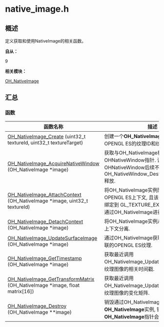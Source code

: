 # native_image.h


## 概述

定义获取和使用NativeImage的相关函数。

**自从：**

9

**相关模块：**

[OH_NativeImage](_o_h___native_image.md)


## 汇总


### 函数

| 函数名称 | 描述 |
| -------- | -------- |
| [OH_NativeImage_Create](_o_h___native_image.md#oh_nativeimage_create) (uint32_t textureId, uint32_t textureTarget) | 创建一个**OH_NativeImage**实例，该实例与OPENGL ES的纹理ID和纹理目标相关联. |
| [OH_NativeImage_AcquireNativeWindow](_o_h___native_image.md#oh_nativeimage_acquirenativewindow) (OH_NativeImage \*image) | 获取与OH_NativeImage相关联的OHNativeWindow指针. 该OHNativeWindow后续不再需要时需要调用 OH_NativeWindow_DestroyNativeWindow释放. |
| [OH_NativeImage_AttachContext](_o_h___native_image.md#oh_nativeimage_attachcontext) (OH_NativeImage \*image, uint32_t textureId) | 将OH_NativeImage实例附加到当前OPENGL ES上下文, 且该OPENGL ES纹理会绑定到 GL_TEXTURE_EXTERNAL_OES, 并通过OH_NativeImage进行更新. |
| [OH_NativeImage_DetachContext](_o_h___native_image.md#oh_nativeimage_detachcontext) (OH_NativeImage \*image) | 将OH_NativeImage实例从当前OPENGL ES上下文分离. |
| [OH_NativeImage_UpdateSurfaceImage](_o_h___native_image.md#oh_nativeimage_updatesurfaceimage) (OH_NativeImage \*image) | 通过OH_NativeImage获取最新帧更新相关联的OPENGL ES纹理. |
| [OH_NativeImage_GetTimestamp](_o_h___native_image.md#oh_nativeimage_gettimestamp) (OH_NativeImage \*image) | 获取最近调用OH_NativeImage_UpdateSurfaceImage的纹理图像的相关时间戳. |
| [OH_NativeImage_GetTransformMatrix](_o_h___native_image.md#oh_nativeimage_gettransformmatrix) (OH_NativeImage \*image, float matrix[16]) | 获取最近调用OH_NativeImage_UpdateSurfaceImage的纹理图像的变化矩阵. |
| [OH_NativeImage_Destroy](_o_h___native_image.md#oh_nativeimage_destroy) (OH_NativeImage \*\*image) | 销毁通过OH_NativeImage_Create创建的**OH_NativeImage**实例, 销毁后该 **OH_NativeImage**指针会被赋值为空. |
